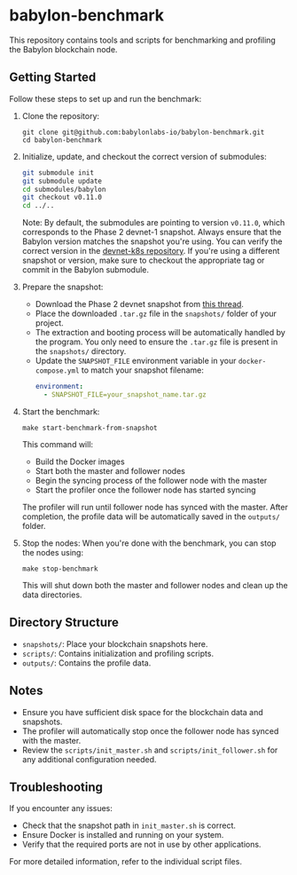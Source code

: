 # babylon-benchmark

This repository contains tools and scripts for benchmarking and profiling the Babylon blockchain node.

## Getting Started

Follow these steps to set up and run the benchmark:

1. Clone the repository:
   ```
   git clone git@github.com:babylonlabs-io/babylon-benchmark.git
   cd babylon-benchmark
   ```

2. Initialize, update, and checkout the correct version of submodules:
   ```bash
   git submodule init
   git submodule update
   cd submodules/babylon
   git checkout v0.11.0
   cd ../..
   ```
   
   Note: By default, the submodules are pointing to version `v0.11.0`, which corresponds to the Phase 2 devnet-1 snapshot. Always ensure that the Babylon version matches the snapshot you're using. You can verify the correct version in the [devnet-k8s repository](https://github.com/babylonlabs-io/devnet-k8s/blob/3cb993b2bac9ed9b88a4e92f09c0e4d1d65cad08/flux/services/phase-2/network/rpcs/helmrelease.yaml#L25). If you're using a different snapshot or version, make sure to checkout the appropriate tag or commit in the Babylon submodule.
   
3. Prepare the snapshot:
   - Download the Phase 2 devnet snapshot from [this thread](https://babylonlabsworkspace.slack.com/archives/G07DYV8MA1M/p1728476907088119?thread_ts=1728461084.441899&cid=G07DYV8MA1M).
   - Place the downloaded `.tar.gz` file in the `snapshots/` folder of your project.
   - The extraction and booting process will be automatically handled by the program. You only need to ensure the `.tar.gz` file is present in the `snapshots/` directory.
   - Update the `SNAPSHOT_FILE` environment variable in your `docker-compose.yml` to match your snapshot filename:
     ```yaml
     environment:
       - SNAPSHOT_FILE=your_snapshot_name.tar.gz
     ```

4. Start the benchmark:
   ```
   make start-benchmark-from-snapshot
   ```

   This command will:
   - Build the Docker images
   - Start both the master and follower nodes
   - Begin the syncing process of the follower node with the master
   - Start the profiler once the follower node has started syncing

   The profiler will run until follower node has synced with the master. After completion, the profile data will be automatically saved in the `outputs/` folder.

5. Stop the nodes:
   When you're done with the benchmark, you can stop the nodes using:
   ```
   make stop-benchmark
   ```
   This will shut down both the master and follower nodes and clean up the data directories.

## Directory Structure

- `snapshots/`: Place your blockchain snapshots here.
- `scripts/`: Contains initialization and profiling scripts.
- `outputs/`: Contains the profile data.

## Notes

- Ensure you have sufficient disk space for the blockchain data and snapshots.
- The profiler will automatically stop once the follower node has synced with the master.
- Review the `scripts/init_master.sh` and `scripts/init_follower.sh` for any additional configuration needed.

## Troubleshooting

If you encounter any issues:
- Check that the snapshot path in `init_master.sh` is correct.
- Ensure Docker is installed and running on your system.
- Verify that the required ports are not in use by other applications.

For more detailed information, refer to the individual script files.